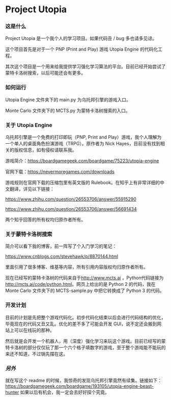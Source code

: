 # Project Utopia

### 这是什么

Project Utopia 是一个我个人的学习项目。如果代码丑 / bug 多也请多见谅。

这个项目首先是对于一个 PNP (Print and Play) 游戏 Utopia Engine 的代码化工程。

其次这个项目是一个用来给我提供学习强化学习算法的平台。目前已经开始尝试了蒙特卡洛树搜索，以后可能还会有更多。

### 如何运行

Utopia Engine 文件夹下的 main.py 为乌托邦引擎的游戏入口。

Monte Carlo 文件夹下的 MCTS.py 为蒙特卡洛树搜索的入口。

### 关于 Utopia Engine

乌托邦引擎是一个免费的打印即玩（PNP, Print and Play）游戏，我个人理解为一个单人的桌面角色扮演游戏（TRPG）。原作者为 Nick Hayes，目前没有找到相关的版权信息，如有侵权请联系我。

游戏简介：<https://boardgamegeek.com/boardgame/75223/utopia-engine>

官网下载：<https://nevermoregames.com/downloads>

游戏规则在官网下载的压缩包里有英文版的 Rulebook。在知乎上有非常详细的中文翻译，详见以下链接：

<https://www.zhihu.com/question/26553706/answer/55915290>

<https://www.zhihu.com/question/26553706/answer/56691434>

两个知乎回答的所有权均归原作者所有。

### 关于蒙特卡洛树搜索

简介可以看下我的博客，前一阵写了个入门学习的笔记：

<https://www.cnblogs.com/stevehawk/p/8870144.html>

里面引用了很多博客、维基等内容，所有引用内容版权均归原作者所有。

现在已经写的蒙特卡洛树的代码来自于<http://www.mcts.ai> ，Python代码链接为 <http://mcts.ai/code/python.html>。网页上给出的是 Python 2 的代码，我在 Monte Carlo 文件夹下的 MCTS-sample.py 中把它转换成了 Python 3 的代码。

### 开发计划

目前的计划是先把整个游戏代码化。初步代码化结束以后会进行代码结构的优化，毕竟现在的代码又丑又乱。优化的差不多了可能会开发 GUI，说不定还会搬到网站上可以在线玩的那种。

然后就是会开发一个机器人，用（深度）强化学习来玩这个游戏。目前已经写的蒙特卡洛树的部分仅仅玩了那一个六个格子填数字的游戏，至于整个游戏能不能玩的来还不知道，不过锅先摆在这。

### *另外*

就在写这个 readme 的时候，我惊奇的发现乌托邦引擎竟然有续集。链接如下：<https://boardgamegeek.com/boardgame/193105/utopia-engine-beast-hunter> 如果以后有机会，我一定会去好好探个究竟。

